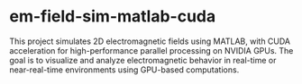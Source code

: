 # em-field-sim-matlab-cuda
This project simulates 2D electromagnetic fields using MATLAB, with CUDA acceleration for high-performance parallel processing on NVIDIA GPUs. The goal is to visualize and analyze electromagnetic behavior in real-time or near-real-time environments using GPU-based computations.
